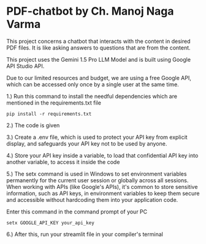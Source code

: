 # PDF-chatbot by **Ch. Manoj Naga Varma**

This project concerns a chatbot that interacts with the content in desired PDF files. It is like asking answers to questions that are from the content.

This project uses the Gemini 1.5 Pro LLM Model and is built using Google API Studio API.

Due to our limited resources and budget, we are using a free Google API, which can be accessed only once by a single user at the same time.

1.) Run this command to install the needful dependencies which are mentioned in the requirements.txt file

 ````
pip install -r requirements.txt
````

  
2.) The code is given

3.) Create a .env file, which is used to protect your API key from explicit display, and safeguards your API key not to be used by anyone.

4.) Store your API key inside a variable, to load that confidential API key into another variable, to access it inside the code

5.) The setx command is used in Windows to set environment variables permanently for the current user session or globally across all sessions. When working with APIs (like Google's APIs), it's common to store sensitive information, such as API keys, in environment variables to keep them secure and accessible without hardcoding them into your application code.

Enter this command in the command prompt of your PC

````
setx GOOGLE_API_KEY your_api_key

````

6.) After this, run your streamlit file in your compiler's terminal
